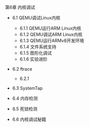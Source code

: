 第6章 内核调试

- 6.1 QEMU调试Linux内核
    
    - 6.1.1 QEMU运行ARM Linux内核
    - 6.1.2 QEMU调试ARM Linux内核
    - 6.1.3 QEMU运行ARMv8开发环境
    - 6.1.4 文件系统支持
    - 6.1.5 图形化调试
    - 6.1.6 实验进阶

- 6.2 ftrace
    
    - 6.2.1     

- 6.3 SystemTap

- 6.4 内存检测

- 6.5 死锁检测

- 6.6 内核调试秘籍